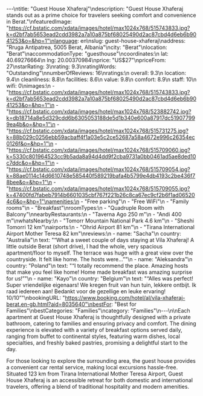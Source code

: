---\ntitle: "Guest House Xhaferaj"\ndescription: "Guest House Xhaferaj stands out as a prime choice for travelers seeking comfort and convenience in Berat."\nfeaturedImage: "https://cf.bstatic.com/xdata/images/hotel/max1024x768/515743833.jpg?k=d2bf7ab5653ead2cdd3982a7a10a875bf68025490d2ac87cbd4d6eb6b9041253&o=&hp=1"\nlanguage: en\nslug: guest-house-xhaferaj\naddress: "Rruga Antipatrea, 5005 Berat, Albania"\ncity: "Berat"\nlocation: "Berat"\naccommodationType: "guesthouse"\ncoordinates:\n  lat: 40.69276664\n  lng: 20.00370984\nprice: "US$27"\npriceFrom: 27\nstarRating: 3\nrating: 9.3\nratingWords: "Outstanding"\nnumberOfReviews: 16\nratings:\n  overall: 9.3\n  location: 9.4\n  cleanliness: 8.8\n  facilities: 8.6\n  value: 9.8\n  comfort: 8.9\n  staff: 10\n  wifi: 0\nimages:\n  - "https://cf.bstatic.com/xdata/images/hotel/max1024x768/515743833.jpg?k=d2bf7ab5653ead2cdd3982a7a10a875bf68025490d2ac87cbd4d6eb6b9041253&o=&hp=1"\n  - "https://cf.bstatic.com/xdata/images/hotel/max1024x768/523882742.jpg?k=db18714a8e5d329cdd6b6305053188de5d1b340e600a87917dc519077999ea4b&o=&hp=1"\n  - "https://cf.bstatic.com/xdata/images/hotel/max1024x768/515731275.jpg?k=88b029c0256ebb59acbaff4f1a03e5c2ce52687a58a4672e996c26354ec0126f&o=&hp=1"\n  - "https://cf.bstatic.com/xdata/images/hotel/max1024x768/515709060.jpg?k=5330c801964523cc9b5ada8a94d4dd9f2cba9731a0bb0461ad5ae8ded10c7ddc&o=&hp=1"\n  - "https://cf.bstatic.com/xdata/images/hotel/max1024x768/515709054.jpg?k=88ae0114c14d6610748e585440f589219bafa4b5799e4db4193c2be436f78bee&o=&hp=1"\n  - "https://cf.bstatic.com/xdata/images/hotel/max1024x768/515709055.jpg?k=47400fd7fabeb7914b6601035cbf767f221b26c8ca67ec9cf2b6f1ad065204c6&o=&hp=1"\namenities:\n  - "Free parking"\n  - "Free WiFi"\n  - "Family rooms"\n  - "Breakfast"\nroomTypes:\n  - "Quadruple Room with Balcony"\nnearbyRestaurants:\n  - "Taverna Ago 250 m"\n  - "Andi 400 m"\nwhatsNearby:\n  - "Tomorr Mountain National Park 4.6 km"\n  - "Sheshi Tomorri 12 km"\nairports:\n  - "Ohrid Airport 81 km"\n  - "Tirana International Airport Mother Teresa 82 km"\nreviews:\n  - name: "Sacha"\n    country: "Australia"\n    text: "“What a sweet couple of days staying at Vila Xhaferaj! A little outside Berat (short drive), I had the whole, very spacious apartment/floor to myself. The terrace was huge with a great view over the countryside. It felt like home. The hosts were...”"\n  - name: "Aleksandra"\n    country: "Poland"\n    text: "“I totally recommend the place. Amazing hosts that make you feel like home! Home made breakfast was amazing surprise for us!”"\n  - name: "Kayo"\n    country: "Belgium"\n    text: "“Alles was perfect! Super vriendelijke eigenaars!
We kregen fruit van hun tuin, lekkere ontbijt. Ik raad iedereen aan! Bedankt voor de gezellige en leuke ervaring! 10/10”"\nbookingURL: "https://www.booking.com/hotel/al/vila-xhaferaj-berat.en-gb.html?aid=8035640"\nbestFor: "Best for Families"\nbestCategories: "Families"\ncategory: "Families"\n---\n\nEach apartment at Guest House Xhaferaj is thoughtfully designed with a private bathroom, catering to families and ensuring privacy and comfort. The dining experience is elevated with a variety of breakfast options served daily, ranging from buffet to continental styles, featuring warm dishes, local specialties, and freshly baked pastries, promising a delightful start to the day.

For those looking to explore the surrounding area, the guest house provides a convenient car rental service, making local excursions hassle-free. Situated 123 km from Tirana International Mother Teresa Airport, Guest House Xhaferaj is an accessible retreat for both domestic and international travelers, offering a blend of traditional hospitality and modern amenities.